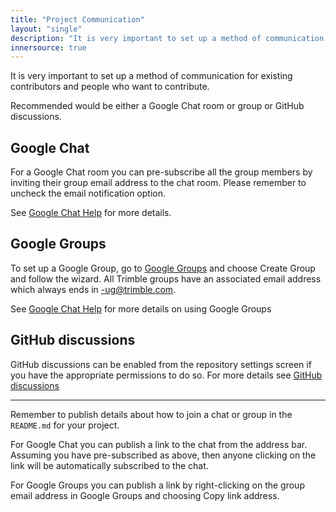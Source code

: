```yaml
---
title: "Project Communication"
layout: "single"
description: "It is very important to set up a method of communication for existing contributors and people who want to contribute."
innersource: true
---
```


It is very important to set up a method of communication for existing contributors and people who want to contribute.

Recommended would be either a Google Chat room or group or GitHub discussions.

## Google Chat

For a Google Chat room you can pre-subscribe all the group members by inviting their group email address to the chat room. Please remember to uncheck the email notification option.

See [Google Chat Help](https://support.google.com/chat/answer/7653881?hl=en&ref_topic=7649113) for more details.

## Google Groups

To set up a Google Group, go to [Google Groups](https://groups.google.com/my-groups) and choose Create Group and follow the wizard. All Trimble groups have an associated email address which always ends in -ug@trimble.com.

See [Google Chat Help](https://support.google.com/groups/answer/2464926?hl=en&ref_topic=2458761) for more details on using Google Groups

## GitHub discussions

GitHub discussions can be enabled from the repository settings screen if you have the appropriate permissions to do so. For more details see [GitHub discussions](https://docs.github.com/en/repositories/managing-your-repositorys-settings-and-features/enabling-features-for-your-repository/enabling-or-disabling-github-discussions-for-a-repository)

------

Remember to publish details about how to join a chat or group in the `README.md` for your project.

For Google Chat you can publish a link to the chat from the address bar. Assuming you have pre-subscribed as above, then anyone clicking on the link will be automatically subscribed to the chat.

For Google Groups you can publish a link by right-clicking on the group email address in Google Groups and choosing Copy link address.
